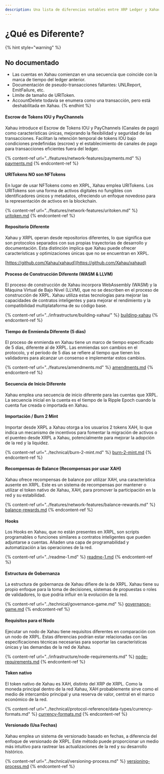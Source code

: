```yaml
---
description: Una lista de diferencias notables entre XRP Ledger y Xahau.
---
```


# ¿Qué es Diferente?

{% hint style="warning" %}
## No documentado

* Las cuentas en Xahau comienzan en una secuencia que coincide con la marca de tiempo del ledger anterior.
* Documentación de pseudo-transacciones faltantes: UNLReport, EmitFailure, etc.
* Límite de tamaño de URIToken.
* AccountDelete todavía se enumera como una transacción, pero está deshabilitada en Xahau.
{% endhint %}

#### Escrow de Tokens IOU y PayChannels

Xahau introduce el Escrow de Tokens IOU y PayChannels (Canales de pago) como características únicas, mejorando la flexibilidad y seguridad de las transacciones. Facilitan la retención temporal de tokens IOU bajo condiciones predefinidas (escrow) y el establecimiento de canales de pago para transacciones eficientes fuera del ledger.

{% content-ref url="../features/network-features/payments.md" %}
[payments.md](../features/network-features/payments.md)
{% endcontent-ref %}

#### URITokens NO son NFTokens

En lugar de usar NFTokens como en XRPL, Xahau emplea URITokens. Los URITokens son una forma de activos digitales no fungibles con identificadores únicos y metadatos, ofreciendo un enfoque novedoso para la representación de activos en la blockchain.

{% content-ref url="../features/network-features/uritoken.md" %}
[uritoken.md](../features/network-features/uritoken.md)
{% endcontent-ref %}

#### Repositorio Diferente

Xahau y XRPL operan desde repositorios diferentes, lo que significa que son protocolos separados con sus propias trayectorias de desarrollo y documentación. Esta distinción implica que Xahau puede ofrecer características y optimizaciones únicas que no se encuentran en XRPL.

[https://github.com/Xahau/xahaud](https://github.com/Xahau/xahaud)

#### Proceso de Construcción Diferente (WASM & LLVM)

El proceso de construcción de Xahau incorpora WebAssembly (WASM) y la Máquina Virtual de Bajo Nivel (LLVM), que no se describen en el proceso de construcción de XRPL. Xahau utiliza estas tecnologías para mejorar las capacidades de contratos inteligentes y para mejorar el rendimiento y la compatibilidad multiplataforma de su código base.

{% content-ref url="../infrastructure/building-xahau/" %}
[building-xahau](../infrastructure/building-xahau/)
{% endcontent-ref %}

#### Tiempo de Enmienda Diferente (5 días)

El proceso de enmienda en Xahau tiene un marco de tiempo especificado de 5 días, diferente al de XRPL. Las enmiendas son cambios en el protocolo, y el período de 5 días se refiere al tiempo que tienen los validadores para alcanzar un consenso e implementar estos cambios.

{% content-ref url="../features/amendments.md" %}
[amendments.md](../features/amendments.md)
{% endcontent-ref %}

#### Secuencia de Inicio Diferente

Xahau emplea una secuencia de inicio diferente para las cuentas que XRPL. La secuencia inicial en la cuenta es el tiempo de la Ripple Epoch cuando la cuenta fue creada o importada en Xahau.

#### Importación / Burn 2 Mint

Importar desde XRPL a Xahau otorga a los usuarios 2 tokens XAH, lo que indica un mecanismo de incentivos para fomentar la migración de activos o el puenteo desde XRPL a Xahau, potencialmente para mejorar la adopción de la red y la liquidez.

{% content-ref url="../technical/burn-2-mint.md" %}
[burn-2-mint.md](../technical/burn-2-mint.md)
{% endcontent-ref %}

#### Recompensas de Balance (Recompensas por usar XAH)

Xahau ofrece recompensas de balance por utilizar XAH, una característica ausente en XRPL. Este es un sistema de recompensas por mantener o utilizar el token nativo de Xahau, XAH, para promover la participación en la red y su estabilidad.

{% content-ref url="../features/network-features/balance-rewards.md" %}
[balance-rewards.md](../features/network-features/balance-rewards.md)
{% endcontent-ref %}

#### Hooks

Los Hooks en Xahau, que no están presentes en XRPL, son scripts programables o funciones similares a contratos inteligentes que pueden adjuntarse a cuentas. Añaden una capa de programabilidad y automatización a las operaciones de la red.

{% content-ref url="../readme-1.md" %}
[readme-1.md](../readme-1.md)
{% endcontent-ref %}

#### Estructura de Gobernanza

La estructura de gobernanza de Xahau difiere de la de XRPL. Xahau tiene su propio enfoque para la toma de decisiones, sistemas de propuestas o roles de validadores, lo que podría influir en la evolución de la red.

{% content-ref url="../technical/governance-game.md" %}
[governance-game.md](../technical/governance-game.md)
{% endcontent-ref %}

#### Requisitos para el Nodo

Ejecutar un nodo de Xahau tiene requisitos diferentes en comparación con un nodo de XRPL. Estas diferencias podrían estar relacionadas con las especificaciones técnicas necesarias para soportar las características únicas y las demandas de la red de Xahau.

{% content-ref url="../infrastructure/node-requirements.md" %}
[node-requirements.md](../infrastructure/node-requirements.md)
{% endcontent-ref %}

#### Token nativo

El token nativo de Xahau es XAH, distinto del XRP de XRPL. Como la moneda principal dentro de la red Xahau, XAH probablemente sirve como el medio de intercambio principal y una reserva de valor, central en el marco económico de la red.

{% content-ref url="../technical/protocol-reference/data-types/currency-formats.md" %}
[currency-formats.md](../technical/protocol-reference/data-types/currency-formats.md)
{% endcontent-ref %}

#### Versionado (Usa Fechas)

Xahau emplea un sistema de versionado basado en fechas, a diferencia del enfoque de versionado de XRPL. Este método puede proporcionar un medio más intuitivo para rastrear las actualizaciones de la red y su desarrollo histórico.

{% content-ref url="../technical/versioning-process.md" %}
[versioning-process.md](../technical/versioning-process.md)
{% endcontent-ref %}
